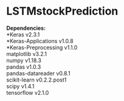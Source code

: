 # LSTMstockPrediction

**Dependencies:**<br>
  *Keras v2.3.1<br>
  *Keras-Applications v1.0.8<br>
  *Keras-Preprocessing v1.1.0<br>
  matplotlib v3.2.1<br>
  numpy v1.18.3<br>
  pandas v1.0.3<br>
  pandas-datareader v0.8.1<br>
  scikit-learn v0.2.2.post1<br>
  scipy v1.4.1<br>
  tensorflow v2.1.0<br>
  
